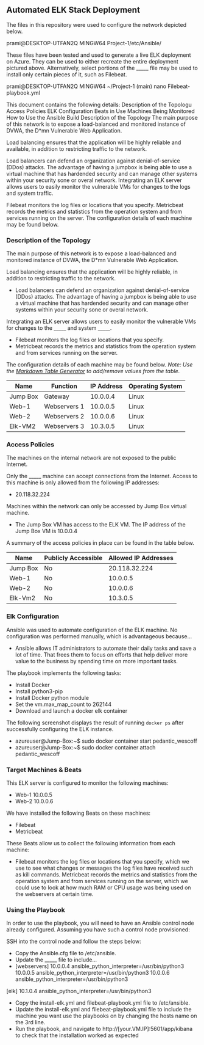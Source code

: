 ## Automated ELK Stack Deployment

The files in this repository were used to configure the network depicted below.

prami@DESKTOP-UTFAN2Q MINGW64 Project-1/etc/Ansible/

These files have been tested and used to generate a live ELK deployment on Azure. They can be used to either recreate the entire deployment pictured above. Alternatively, select portions of the _____ file may be used to install only certain pieces of it, such as Filebeat.

prami@DESKTOP-UTFAN2Q MINGW64 ~/Project-1 (main) nano Filebeat-playbook.yml

This document contains the following details:
Description of the Topologu Access Policies ELK Configuration Beats in Use Machines Being Monitored How to Use the Ansible Build Description of the Topology The main purpose of this network is to expose a load-balanced and monitored instance of DVWA, the D*mn Vulnerable Web Application.

Load balancing ensures that the application will be highly reliable and available, in addition to restricting traffic to the network.

Load balancers can defend an organization against denial-of-service (DDos) attacks. The advantage of having a jumpbox is being able to use a virtual machine that has hardended security and can manage other systems within your security sone or overal network. Integrating an ELK server allows users to easily monitor the vulnerable VMs for changes to the logs and system traffic.

Filebeat monitors the log files or locations that you specify. Metricbeat records the metrics and statistics from the operation system and from services running on the server. The configuration details of each machine may be found below.


### Description of the Topology

The main purpose of this network is to expose a load-balanced and monitored instance of DVWA, the D*mn Vulnerable Web Application.

Load balancing ensures that the application will be highly reliable, in addition to restricting traffic to the network.
- Load balancers can defend an organization against denial-of-service (DDos) attacks. The advantage of having a jumpbox is being able to use a virtual machine that has hardended security and can manage other systems within your security sone or overal network.


Integrating an ELK server allows users to easily monitor the vulnerable VMs for changes to the _____ and system _____.
- Filebeat monitors the log files or locations that you specify.
- Metricbeat records the metrics and statistics from the operation system and from services running on the server.

The configuration details of each machine may be found below.
_Note: Use the [Markdown Table Generator](http://www.tablesgenerator.com/markdown_tables) to add/remove values from the table_.

| Name     | Function | IP Address | Operating System |
|----------|----------|------------|------------------|
| Jump Box | Gateway  | 10.0.0.4   | Linux            |
| Web-1     |    Webservers 1      |     10.0.0.5       |         Linux         |
| Web-2    |   Webservers 2       |    10.0.0.6        |     Linux             |
| Elk-VM2    |  Webservers 3        |     10.3.0.5       |    Linux              |

### Access Policies

The machines on the internal network are not exposed to the public Internet. 

Only the _____ machine can accept connections from the Internet. Access to this machine is only allowed from the following IP addresses:
- 20.118.32.224

Machines within the network can only be accessed by Jump Box virtual machine.
- The Jump Box VM has access to the ELK VM. The IP address of the Jump Box VM is 10.0.0.4

A summary of the access policies in place can be found in the table below.

| Name     | Publicly Accessible | Allowed IP Addresses |
|----------|---------------------|----------------------|
| Jump Box | No              |   20.118.32.224  |
| Web-1         |    No                 |        10.0.0.5              |
|  Web-2        |  No                   |  10.0.0.6                    |
|  Elk-Vm2        |  No                   |  10.3.0.5                    |

### Elk Configuration

Ansible was used to automate configuration of the ELK machine. No configuration was performed manually, which is advantageous because...
- Ansible allows IT administrators to automate their daily tasks and save a lot of time. That frees them to focus on efforts that help deliver more value to the business by spending time on more important tasks.

The playbook implements the following tasks:
- Install Docker
- Install python3-pip
- Install Docker python module
- Set the vm.max_map_count to 262144
- Download and launch a docker elk container

The following screenshot displays the result of running `docker ps` after successfully configuring the ELK instance.

- azureuser@Jump-Box:~$ sudo docker container start pedantic_wescoff
- azureuser@Jump-Box:~$ sudo docker container attach pedantic_wescoff

### Target Machines & Beats
This ELK server is configured to monitor the following machines:
- Web-1		10.0.0.5
- Web-2		10.0.0.6

We have installed the following Beats on these machines:
- Filebeat
- Metricbeat

These Beats allow us to collect the following information from each machine:
- Filebeat monitors the log files or locations that you specify, which we use to see what changes or messages the log files have received such as kill commands. Metricbeat records the metrics and statistics from the operation system and from services running on the server, which we could use to look at how much RAM or CPU usage was being used on the webservers at certain time.

### Using the Playbook
In order to use the playbook, you will need to have an Ansible control node already configured. Assuming you have such a control node provisioned: 

SSH into the control node and follow the steps below:
- Copy the Ansible.cfg file to /etc/ansible.
- Update the _____ file to include...
- [webservers] 10.0.0.4 ansible_python_interpreter=/usr/bin/python3 10.0.0.5 ansible_python_interpreter=/usr/bin/python3 10.0.0.6 ansible_python_interpreter=/usr/bin/python3

[elk] 10.1.0.4 ansible_python_interpreter=/usr/bin/python3
- Copy the install-elk.yml and filebeat-playbook.yml file to /etc/ansible.
- Update the install-elk.yml and filebeat-playbook.yml file to include the machine you want use the playbooks on by changing the hosts name on the 3rd line.
- Run the playbook, and navigate to http://[your.VM.IP]:5601/app/kibana to check that the installation worked as expected
